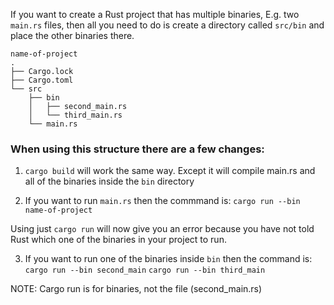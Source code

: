 If you want to create a Rust project that has multiple binaries,
E.g. two `main.rs` files, then all you need to do 
is create a directory called `src/bin` and place the other binaries there.

```
name-of-project
.
├── Cargo.lock
├── Cargo.toml
└── src
    ├── bin
    │   ├── second_main.rs
    │   └── third_main.rs
    └── main.rs

```
### When using this structure there are a few changes:
1. `cargo build` will work the same way. Except it will compile main.rs
and all of the binaries inside the `bin` directory

2. If you want to run `main.rs` then the commmand is:
`cargo run --bin name-of-project`

Using just `cargo run` will now give you an error because you have not
told Rust which one of the binaries in your project to run.

3. If you want to run one of the binaries inside `bin` then the command is:
`cargo run --bin second_main`
`cargo run --bin third_main`

NOTE: Cargo run is for binaries, not the file (second_main.rs)




